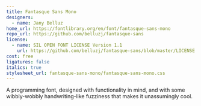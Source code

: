 ```yaml
---
title: Fantasque Sans Mono
designers:
  - name: Jany Belluz
home_url: https://fontlibrary.org/en/font/fantasque-sans-mono
repo_url: https://github.com/belluzj/fantasque-sans
license:
  - name: SIL OPEN FONT LICENSE Version 1.1
    url: https://github.com/belluzj/fantasque-sans/blob/master/LICENSE.txt
cost: free
ligatures: false
italics: true
stylesheet_url: fantasque-sans-mono/fantasque-sans-mono.css
---
```


A programming font, designed with functionality in mind, and with some wibbly-wobbly handwriting-like fuzziness that makes it unassumingly cool.

